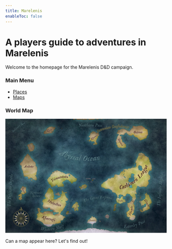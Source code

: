 ```yaml
---
title: Marelenis
enableToc: false
---
```


# A players guide to adventures in Marelenis

Welcome to the homepage for the Marelenis D&D campaign.

### Main Menu
- [Places](places/places.md)  
- [Maps](maps/maps.md)  



### World Map
![worldmaplargecoloured.jpg](worldmaplargecoloured.jpg)

Can a map appear here?  Let's find out!